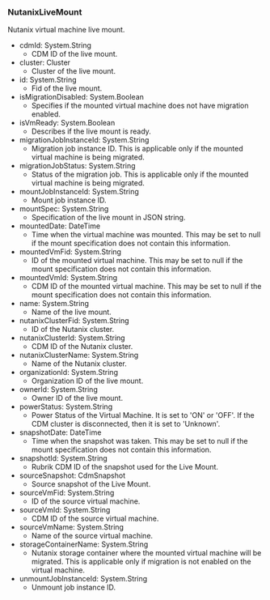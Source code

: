 ### NutanixLiveMount
Nutanix virtual machine live mount.

- cdmId: System.String
  - CDM ID of the live mount.
- cluster: Cluster
  - Cluster of the live mount.
- id: System.String
  - Fid of the live mount.
- isMigrationDisabled: System.Boolean
  - Specifies if the mounted virtual machine does not have migration enabled.
- isVmReady: System.Boolean
  - Describes if the live mount is ready.
- migrationJobInstanceId: System.String
  - Migration job instance ID. This is applicable only if the mounted virtual machine is being migrated.
- migrationJobStatus: System.String
  - Status of the migration job. This is applicable only if the mounted virtual machine is being migrated.
- mountJobInstanceId: System.String
  - Mount job instance ID.
- mountSpec: System.String
  - Specification of the live mount in JSON string.
- mountedDate: DateTime
  - Time when the virtual machine was mounted. This may be set to null if the mount specification does not contain this information.
- mountedVmFid: System.String
  - ID of the mounted virtual machine. This may be set to null if the mount specification does not contain this information.
- mountedVmId: System.String
  - CDM ID of the mounted virtual machine. This may be set to null if the mount specification does not contain this information.
- name: System.String
  - Name of the live mount.
- nutanixClusterFid: System.String
  - ID of the Nutanix cluster.
- nutanixClusterId: System.String
  - CDM ID of the Nutanix cluster.
- nutanixClusterName: System.String
  - Name of the Nutanix cluster.
- organizationId: System.String
  - Organization ID of the live mount.
- ownerId: System.String
  - Owner ID of the live mount.
- powerStatus: System.String
  - Power Status of the Virtual Machine. It is set to 'ON' or 'OFF'. If the CDM cluster is disconnected, then it is set to  'Unknown'.
- snapshotDate: DateTime
  - Time when the snapshot was taken. This may be set to null if the mount specification does not contain this information.
- snapshotId: System.String
  - Rubrik CDM ID of the snapshot used for the Live Mount.
- sourceSnapshot: CdmSnapshot
  - Source snapshot of the Live Mount.
- sourceVmFid: System.String
  - ID of the source virtual machine.
- sourceVmId: System.String
  - CDM ID of the source virtual machine.
- sourceVmName: System.String
  - Name of the source virtual machine.
- storageContainerName: System.String
  - Nutanix storage container where the mounted virtual machine will be migrated. This is applicable only if migration is not enabled on the virtual machine.
- unmountJobInstanceId: System.String
  - Unmount job instance ID.
